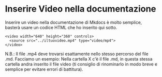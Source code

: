 # Inserire Video nella documentazione

Inserire un video nella documentazione di Mkdocs è molto semplice, basterà usare un codice HTML che ho inserito qui sotto.

```
<video width="640" height="360" controls>
  <source src="../iltuovideo.mp4" type="video/mp4">
</video>
```

N.B.: Il file .mp4 deve trovarsi esattamente nello stesso percorso del file .md. Facciamo un esempio: Nella cartella X c'è il file .md, in questa stessa cartella andra inserito il file video (ti consiglio di rinominarlo in modo breve e semplice per evitare errori di battitura).